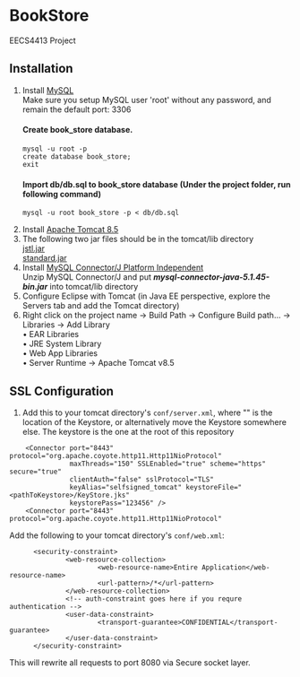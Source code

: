 # BookStore
EECS4413 Project

## Installation
1. Install [MySQL](https://dev.mysql.com/downloads/mysql/)
   <br>Make sure you setup MySQL user 'root' without any password, and remain the default port: 3306
   #### Create book_store database.
       mysql -u root -p
       create database book_store; 
       exit
   #### Import db/db.sql to book_store database (Under the project folder, run following command)
       mysql -u root book_store -p < db/db.sql
2. Install [Apache Tomcat 8.5](https://tomcat.apache.org/tomcat-8.5-doc/index.html)
3. The following two jar files should be in the tomcat/lib directory
   <br>[jstl.jar](https://stackoverflow.com/questions/292914/wherecan-i-download-jstl-jar)
   <br>[standard.jar](https://tomcat.apache.org/taglibs/standard/)
4. Install [MySQL Connector/J Platform Independent](https://dev.mysql.com/downloads/connector/j/)
   <br> Unzip MySQL Connector/J and put <b><i>mysql-connector-java-5.1.45-bin.jar</i></b> into tomcat/lib directory
5. Configure Eclipse with Tomcat (in Java EE perspective, explore the Servers tab and add the Tomcat directory)
6. Right click on the project name -> Build Path -> Configure Build path... -> Libraries -> Add Library
    <br>• EAR Libraries
    <br>• JRE System Library
    <br>• Web App Libraries
    <br>• Server Runtime -> Apache Tomcat v8.5

## SSL Configuration

1. Add this to your tomcat directory's `conf/server.xml`, where "<pathToRepo>" is the location of the Keystore,
or alternatively move the Keystore somewhere else. The keystore is the one at the root of this repository

```$xslt
    <Connector port="8443" protocol="org.apache.coyote.http11.Http11NioProtocol"
               maxThreads="150" SSLEnabled="true" scheme="https" secure="true"
               clientAuth="false" sslProtocol="TLS"
               keyAlias="selfsigned_tomcat" keystoreFile="<pathToKeystore>/KeyStore.jks"
               keystorePass="123456" />
    <Connector port="8443" protocol="org.apache.coyote.http11.Http11NioProtocol"
```

Add the following to your tomcat directory's `conf/web.xml`:

```$xslt
      <security-constraint>
              <web-resource-collection>
                      <web-resource-name>Entire Application</web-resource-name>
                      <url-pattern>/*</url-pattern>
              </web-resource-collection>
              <!-- auth-constraint goes here if you requre authentication -->
              <user-data-constraint>
                      <transport-guarantee>CONFIDENTIAL</transport-guarantee>
              </user-data-constraint>
      </security-constraint>
```

This will rewrite all requests to port 8080 via Secure socket layer.

